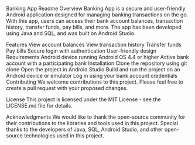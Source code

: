 Banking App Readme
Overview
Banking App is a secure and user-friendly Android application designed for managing banking transactions on the go. With this app, users can access their bank account balances, transaction history, transfer funds, pay bills, and more. The app has been developed using Java and SQL, and was built on Android Studio.

Features
View account balances
View transaction history
Transfer funds
Pay bills
Secure login with authentication
User-friendly design
Requirements
Android device running Android OS 4.4 or higher
Active bank account with a participating bank
Installation
Clone the repository using git clone <repository-url>
Open the project in Android Studio
Build and run the project on an Android device or emulator
Log in using your bank account credentials
Contributing
We welcome contributions to this project. Please feel free to create a pull request with your proposed changes.

License
This project is licensed under the MIT License - see the LICENSE.md file for details.

Acknowledgments
We would like to thank the open-source community for their contributions to the libraries and tools used in this project. Special thanks to the developers of Java, SQL, Android Studio, and other open-source technologies used in this project.
